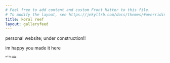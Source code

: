 ```yaml
---
# Feel free to add content and custom Front Matter to this file.
# To modify the layout, see https://jekyllrb.com/docs/themes/#overriding-theme-defaults
title: koral reef
layout: galleryfeed
---
```

personal website; under construction!!

im happy you made it here

<sub><sup><sub><sup>art by [ruby](https://twitter.com/lieuhan)</sup></sub></sup></sub>